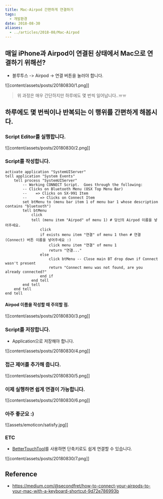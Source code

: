 ```yaml
---
title: Mac-Airpod 간편하게 연결하기
tags:
  - 개발환경
date: 2018-08-30
aliases: 
  - ../articles/2018-08/Mac-Airpod
---
```


## 매일 iPhone과 Airpod이 연결된 상태에서 Mac으로 연결하기 위해선?
- 블루투스 -> Airpod -> 연결 버튼을 눌러야 합니다.

![[content/assets/posts/20180830/1.png]]

> 위 과정은 매우 간단하지만 하루에도 몇 번씩 일어납니다..ㅠㅠ

## 하루에도 몇 번씩이나 반복되는 이 행위를 간편하게 해봅시다.

### Script Editor를 실행합니다.
![[content/assets/posts/20180830/2.png]]

### Script를 작성합니다.

```applescript
activate application "SystemUIServer"
tell application "System Events"
	tell process "SystemUIServer"
		-- Working CONNECT Script.  Goes through the following:
		-- Clicks on Bluetooth Menu (OSX Top Menu Bar)
		--    => Clicks on SX-991 Item
		--      => Clicks on Connect Item
		set btMenu to (menu bar item 1 of menu bar 1 whose description contains "bluetooth")
		tell btMenu
			click
			tell (menu item "Airpod" of menu 1) # 당신의 Airpod 이름을 넣어주세요.
				click
				if exists menu item "연결" of menu 1 then # 연결(Connect) 버튼 이름을 넣어주세요 :)
					click menu item "연결" of menu 1
					return "연결..."
				else
					click btMenu -- Close main BT drop down if Connect wasn't present
					return "Connect menu was not found, are you already connected?"
				end if
			end tell
		end tell
	end tell
end tell
```

#### Airpod 이름을 작성할 때 주의할 점.

![[content/assets/posts/20180830/3.png]]



### Script를 저장합니다.
- Application으로 저장해야 합니다.

![[content/assets/posts/20180830/4.png]]

### 접근 제어를 추가해 줍니다.

![[content/assets/posts/20180830/5.png]]

### 이제 실행하면 쉽게 연결이 가능합니다.

![[content/assets/posts/20180830/6.png]]


### 아주 좋군요 :)
![[assets/emoticon/satisfy.jpg]]


### ETC
- [BetterTouchTool](https://folivora.ai/)를 사용하면 단축키로도 쉽게 연결할 수 있습니다.

![[content/assets/posts/20180830/7.png]]

## Reference
- <https://medium.com/@secondfret/how-to-connect-your-airpods-to-your-mac-with-a-keyboard-shortcut-9d72e786993b>
